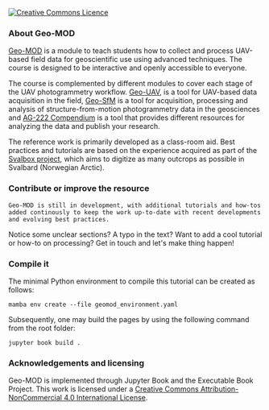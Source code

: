 <a rel="license" href="http://creativecommons.org/licenses/by-nc/4.0/"><img alt="Creative Commons Licence" style="border-width:0" src="https://i.creativecommons.org/l/by-nc/4.0/88x31.png" /></a>

### About Geo-MOD
[Geo-MOD](https://unisvalbard.github.io/Geo-MOD/landing-page.html) is a module to teach students how to collect and process UAV-based field data for geoscientific use using advanced techniques. The course is designed to be interactive and openly accessible to everyone.

The course is complemented by different modules to cover each stage of the UAV photogrammetry workflow. [Geo-UAV](https://unisvalbard.github.io/Geo-UAV/landing-page.html), is a tool for UAV-based data acquisition in the field, [Geo-SfM](https://unisvalbard.github.io/Geo-SfM/landing-page.html) is a tool for acquisition, processing and analysis of structure-from-motion photogrammetry data in the geosciences and [AG-222 Compendium](https://unisvalbard.github.io/AG222/landing-page.html) is a tool that provides different resources for analyzing the data and publish your research.

The reference work is primarily developed as a class-room aid. Best practices and tutorials are based on the experience acquired as part of the [Svalbox project](https://svalbox.no), which aims to digitize as many outcrops as possible in Svalbard (Norwegian Arctic).

### Contribute or improve the resource
```{admonition} Under construction
Geo-MOD is still in development, with additional tutorials and how-tos added continously to keep the work up-to-date with recent developments and evolving best practices.
```

Notice some unclear sections? A typo in the text? Want to add a cool tutorial or how-to on processing? Get in touch and let's make thing happen!

### Compile it

The minimal Python environment to compile this tutorial can be created as follows:

```
mamba env create --file geomod_environment.yaml
```

Subsequently, one may build the pages by using the following command from the root folder:

```
jupyter book build .
```


### Acknowledgements and licensing
Geo-MOD is implemented through Jupyter Book and the Executable Book Project.
This work is licensed under a <a rel="license" href="http://creativecommons.org/licenses/by-nc/4.0/">Creative Commons Attribution-NonCommercial 4.0 International License</a>.